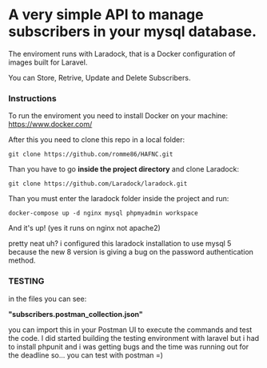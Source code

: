 
# A very simple API to manage subscribers in your mysql database. 

The enviroment runs with Laradock, that is a Docker configuration of images built for Laravel.

You can Store, Retrive, Update and Delete Subscribers.


### Instructions

To run the enviroment you need to install Docker on your machine:
https://www.docker.com/

After this you need to clone this repo in a local folder:

`git clone https://github.com/romme86/HAFNC.git`

Than you have to go **inside the project directory** and clone Laradock:

`git clone https://github.com/Laradock/laradock.git`

Than you must enter the laradock folder inside the project and run:

`docker-compose up -d nginx mysql phpmyadmin workspace`

And it's up!
(yes it runs on nginx not apache2)

pretty neat uh?
i configured this laradock installation to use mysql 5 because the new 8 version is giving a bug on the password authentication method.

### TESTING

in the files you can see:

**"subscribers.postman_collection.json"**

you can import this in your Postman UI to execute the commands and test the code.
I did started building the testing environment with laravel
but i had to install phpunit and i was getting bugs and the time was running out for the deadline so... you can test with postman =)

